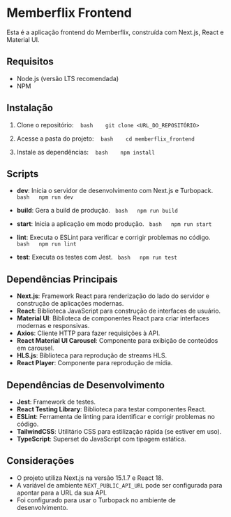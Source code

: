 # Memberflix Frontend
Esta é a aplicação frontend do Memberflix, construída com Next.js, React e Material UI.

## Requisitos
- Node.js (versão LTS recomendada)
- NPM  

## Instalação
1. Clone o repositório:
   ```bash
   git clone <URL_DO_REPOSITÓRIO>
   ```

2. Acesse a pasta do projeto:
   ```bash
   cd memberflix_frontend
   ```

3. Instale as dependências:
   ```bash
   npm install
   ```

## Scripts

- **dev**: Inicia o servidor de desenvolvimento com Next.js e Turbopack.
  ```bash
  npm run dev
  ```

- **build**: Gera a build de produção.
  ```bash
  npm run build
  ```

- **start**: Inicia a aplicação em modo produção.
  ```bash
  npm run start
  ```

- **lint**: Executa o ESLint para verificar e corrigir problemas no código.
  ```bash
  npm run lint
  ```

- **test**: Executa os testes com Jest.
  ```bash
  npm run test
  ```
  

## Dependências Principais
- **Next.js**: Framework React para renderização do lado do servidor e construção de aplicações modernas.
- **React**: Biblioteca JavaScript para construção de interfaces de usuário.
- **Material UI**: Biblioteca de componentes React para criar interfaces modernas e responsivas.
- **Axios**: Cliente HTTP para fazer requisições à API.
- **React Material UI Carousel**: Componente para exibição de conteúdos em carousel.
- **HLS.js**: Biblioteca para reprodução de streams HLS.
- **React Player**: Componente para reprodução de mídia.

## Dependências de Desenvolvimento
- **Jest**: Framework de testes.
- **React Testing Library**: Biblioteca para testar componentes React.
- **ESLint**: Ferramenta de linting para identificar e corrigir problemas no código.
- **TailwindCSS**: Utilitário CSS para estilização rápida (se estiver em uso).
- **TypeScript**: Superset do JavaScript com tipagem estática.  

## Considerações
- O projeto utiliza Next.js na versão 15.1.7 e React 18.
- A variável de ambiente `NEXT_PUBLIC_API_URL` pode ser configurada para apontar para a URL da sua API.
- Foi configurado para usar o Turbopack no ambiente de desenvolvimento.